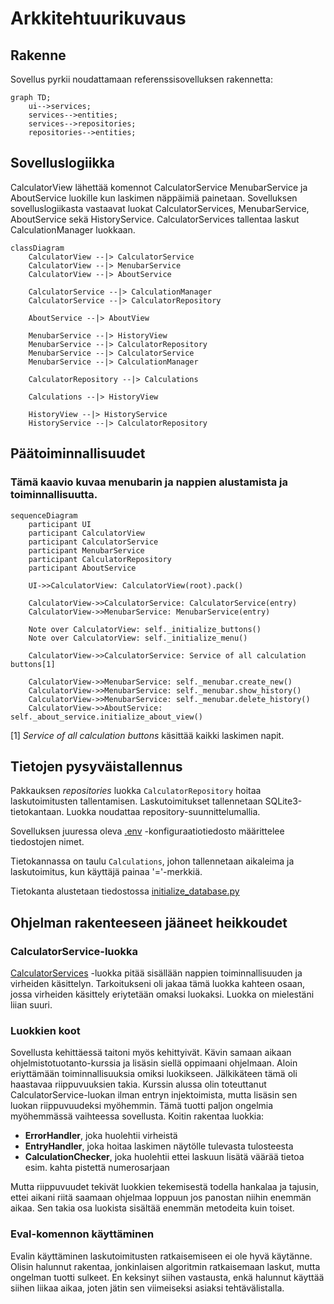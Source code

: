 # Arkkitehtuurikuvaus

## Rakenne

Sovellus pyrkii noudattamaan referenssisovelluksen rakennetta:

```mermaid
graph TD;
    ui-->services;
    services-->entities;
    services-->repositories;
    repositories-->entities;
```


## Sovelluslogiikka

CalculatorView lähettää komennot CalculatorService MenubarService ja AboutService luokille kun laskimen näppäimiä painetaan. Sovelluksen sovelluslogiikasta vastaavat luokat CalculatorServices, MenubarService, AboutService sekä HistoryService. CalculatorServices tallentaa laskut CalculationManager luokkaan.


```mermaid
classDiagram
    CalculatorView --|> CalculatorService
    CalculatorView --|> MenubarService
    CalculatorView --|> AboutService

    CalculatorService --|> CalculationManager
    CalculatorService --|> CalculatorRepository

    AboutService --|> AboutView

    MenubarService --|> HistoryView
    MenubarService --|> CalculatorRepository
    MenubarService --|> CalculatorService
    MenubarService --|> CalculationManager

    CalculatorRepository --|> Calculations

    Calculations --|> HistoryView

    HistoryView --|> HistoryService
    HistoryService --|> CalculatorRepository
```


## Päätoiminnallisuudet

### Tämä kaavio kuvaa menubarin ja nappien alustamista ja toiminnallisuutta.


```mermaid
sequenceDiagram
    participant UI
    participant CalculatorView
    participant CalculatorService
    participant MenubarService
    participant CalculatorRepository
    participant AboutService

    UI->>CalculatorView: CalculatorView(root).pack()

    CalculatorView->>CalculatorService: CalculatorService(entry)
    CalculatorView->>MenubarService: MenubarService(entry)

    Note over CalculatorView: self._initialize_buttons()
    Note over CalculatorView: self._initialize_menu()

    CalculatorView->>CalculatorService: Service of all calculation buttons[1]

    CalculatorView->>MenubarService: self._menubar.create_new()
    CalculatorView->>MenubarService: self._menubar.show_history()
    CalculatorView->>MenubarService: self._menubar.delete_history()
    CalculatorView->>AboutService: self._about_service.initialize_about_view()
```

[1] _Service of all calculation buttons_ käsittää kaikki laskimen napit.


## Tietojen pysyväistallennus

Pakkauksen _repositories_ luokka `CalculatorRepository` hoitaa laskutoimitusten tallentamisen. Laskutoimitukset tallennetaan SQLite3-tietokantaan. Luokka noudattaa repository-suunnittelumallia.

Sovelluksen juuressa oleva [.env](../.env) -konfiguraatiotiedosto määrittelee tiedostojen nimet.

Tietokannassa on taulu `Calculations`, johon tallennetaan aikaleima ja laskutoimitus, kun käyttäjä painaa '='-merkkiä.

Tietokanta alustetaan tiedostossa [initialize_database.py](../src/initialize_database.py)


## Ohjelman rakenteeseen jääneet heikkoudet


### CalculatorService-luokka

[CalculatorServices](../src/services/calculator_service.py) -luokka pitää sisällään nappien toiminnallisuuden ja virheiden käsittelyn. Tarkoitukseni oli jakaa tämä luokka kahteen osaan, jossa virheiden käsittely eriytetään omaksi luokaksi. Luokka on mielestäni liian suuri.

### Luokkien koot

Sovellusta kehittäessä taitoni myös kehittyivät. Kävin samaan aikaan ohjelmistotuotanto-kurssia ja lisäsin siellä oppimaani ohjelmaan. Aloin eriyttämään toiminnallisuuksia omiksi luokikseen. Jälkikäteen tämä oli haastavaa riippuvuuksien takia. Kurssin alussa olin toteuttanut CalculatorService-luokan ilman entryn injektoimista, mutta lisäsin sen luokan riippuvuudeksi myöhemmin. Tämä tuotti paljon ongelmia myöhemmässä vaihteessa sovellusta. Koitin rakentaa luokkia:
 - **ErrorHandler**, joka huolehtii virheistä
 - **EntryHandler**, joka hoitaa laskimen näytölle tulevasta tulosteesta
 - **CalculationChecker**, joka huolehtii ettei laskuun lisätä väärää tietoa esim. kahta pistettä numerosarjaan

Mutta riippuvuudet tekivät luokkien tekemisestä todella hankalaa ja tajusin, ettei aikani riitä saamaan ohjelmaa loppuun jos panostan niihin enemmän aikaa. Sen takia osa luokista sisältää enemmän metodeita kuin toiset.

### **Eval**-komennon käyttäminen

Evalin käyttäminen laskutoimitusten ratkaisemiseen ei ole hyvä käytänne. Olisin halunnut rakentaa, jonkinlaisen algoritmin ratkaisemaan laskut, mutta ongelman tuotti sulkeet. En keksinyt siihen vastausta, enkä halunnut käyttää siihen liikaa aikaa, joten jätin sen viimeiseksi asiaksi tehtävälistalla.
